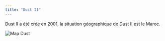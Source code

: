 ```yaml
---
title: "Dust II"
---
```


Dust II a été crée en 2001, la situation géographique de Dust II est le Maroc.

![Map Dust](/img/map_dust.png)